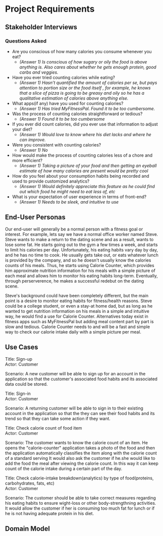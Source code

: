 # Project Requirements

## Stakeholder Interviews 

### Questions Asked 

* Are you conscious of how many calories you consume whenever you eat?
  * *(Answer 1) Is conscious of how sugary or oily the food is above anything is. Also cares about whether he gets enough protein, good carbs and veggies.* 
* Have you ever tried counting calories while eating?
  * *(Answer 1) Hasn’t quantified the amount of calories per se, but pays attention to portion size or the food itself , for example, he knows that a slice of pizza is going to be greasy and oily so he has a qualitative estimation of calories above anything else.*
* What apps(if any) have you used for counting calories?
  * *(Answer 1) Has tried MyFitnessPal. Found it to be too cumbersome.*
* Was the process of counting calories straightforward or tedious?
   * *(Answer 1) Found it to be too cumbersome*
* If you ever did count calories, did you ever use that information to adjust your diet?
   * *(Answer 1) Would love to know where his diet lacks and where he can improve.*
* Were you consistent with counting calories?
   * *(Answer 1) No*
* How would make the process of counting calories less of a chore and more efficient?
   * *(Answer 1) Taking a picture of your food and then getting an eyeball estimate of how many calories are present would be pretty cool*
* How do you feel about your consumption habits being recorded and used to provide customized analytics?
   * *(Answer 1) Would definitely appreciate this feature as he could find out which food he might need to eat less of, etc*
* What is your expectation of user experience in terms of front-end?
  * *(Answer 1) Needs to be sleek, and intuitive to use*


## End-User Personas
Our end-user will generally be a normal person with a fitness goal or interest. For example, lets say we have a normal office worker named Steve. Steve wants to make a return to the dating scene and as a result, wants to lose some fat. He starts going out to the gym a few times a week, and starts to limit his calories per day. Unfortunately, his eating habits vary day by day, and he has no time to cook. He usually gets take out, or eats whatever lunch is provided by the company, and so he doesn't usually know the calories counts of his meals. Thus, he starts using Calorie Counter, which provides him approximate nutrition information for his meals with a simple picture of each meal and allows him to monitor his eating habits long-term. Eventually, through perserverence, he makes a successful redebut on the dating scene.

Steve's background could have been completely different, but the main point is a desire to monitor eating habits for fitness/health reasons. Steve could be a college student, or even a stay-at home dad, but as long as he wanted to get nutrition information on his meals in a simple and intuitive way, he would find a use for Calorie Counter. Alternatives today exist in fitness apps such as MyFitnessPal but adding meal content part by part is slow and tedious. Calorie Counter needs to and will be a fast and simple way to check our calorie intake daily with a simple picture per meal.


## Use Cases
Title: Sign-up\
Actor: Customer

Scenario: A new customer will be able to sign up for an account in the application so that the customer's associated food habits and its associated data could be stored.

Title: Sign-in\
Actor: Customer

Scenario: A returning customer will be able to sign in to their existing account in the application so that the they can see their food habits and its trend so that they can take some action if they want.

Title: Check calorie count of food item\
Actor: Customer

Scenario: The customer wants to know the calorie count of an item. He opens the "calorie-counter" application takes a photo of the food and then the application automatically classifies the item along with the calorie count of a standard serving It would also ask the customer if he.she would like to add the food the meal after viewing the calorie count. In this way it can keep count of the calorie intake during a certain part of the day.

Title: Check calorie-intake breakdown(analytics) by type of food(proteins, carbohydrates, fats, etc)\
Actor: Customer

Scenario: The customer should be able to take correct measures regarding his eating habits to ensure wight-loss or other body-strengthning activities. It would allow the customer if her is consuming too much fat for lunch or if he is not having adequate protein in his diet.  

## Domain Model
